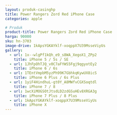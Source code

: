 ```yaml
---
layout: produk-casinghp
title: Power Rangers Zord Red iPhone Case
categories: apple

# Produk
product-title: Power Rangers Zord Red iPhone Case
harga: 90000
sku: hn-3703
image-drive: 1kApsYGKAYklf-xoqppX7U39MsseViyUs
gallery:
  - url: 1x--wlgPf1kQh_e9_s8WA_XegoX1_ZPp2
    title: iPhone 5 / 5s / SE
  - url: 1JhFpOhTJQ_v0C7aFYWS5Fgj9qgyotEy2
    title: iPhone 6 / 6s
  - url: 1TEntVmpbM5yzPh99K7GbhkqKywUX8icS
    title: iPhone 6 Plus / 6s Plus
  - url: 1yiF4HindhuL-gt0Y_A8MWfvCGXSoqtdl
    title: iPhone 7 / 8
  - url: 1wcXiMOGSOtJtsdLD2zdGSuHEv8XRGA3g
    title: iPhone 7 Plus / 8 Plus
  - url: 1kApsYGKAYklf-xoqppX7U39MsseViyUs
    title: iPhone X
---
```

